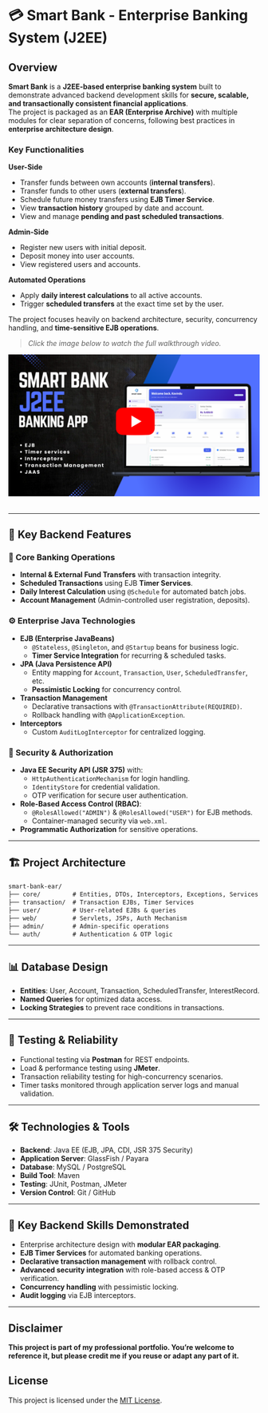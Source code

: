 # 💳 Smart Bank - Enterprise Banking System (J2EE)

## Overview
**Smart Bank** is a **J2EE-based enterprise banking system** built to demonstrate advanced backend development skills for **secure, scalable, and transactionally consistent financial applications**.  
The project is packaged as an **EAR (Enterprise Archive)** with multiple modules for clear separation of concerns, following best practices in **enterprise architecture design**.

### Key Functionalities

**User-Side**
- Transfer funds between own accounts (**internal transfers**).
- Transfer funds to other users (**external transfers**).
- Schedule future money transfers using **EJB Timer Service**.
- View **transaction history** grouped by date and account.
- View and manage **pending and past scheduled transactions**.

**Admin-Side**
- Register new users with initial deposit.
- Deposit money into user accounts.
- View registered users and accounts.

**Automated Operations**
- Apply **daily interest calculations** to all active accounts.
- Trigger **scheduled transfers** at the exact time set by the user.

The project focuses heavily on backend architecture, security, concurrency handling, and **time-sensitive EJB operations**.

> *Click the image below to watch the full walkthrough video.*

[![Auction System Tutorial](img/img1.png)](https://youtu.be/oRse2fLKgzI?si=Sd45Vkean52HwN7g)
</br></br>


---

## 🚀 Key Backend Features
### 🏦 Core Banking Operations
- **Internal & External Fund Transfers** with transaction integrity.
- **Scheduled Transactions** using EJB **Timer Services**.
- **Daily Interest Calculation** using `@Schedule` for automated batch jobs.
- **Account Management** (Admin-controlled user registration, deposits).

### ⚙️ Enterprise Java Technologies
- **EJB (Enterprise JavaBeans)**  
  - `@Stateless`, `@Singleton`, and `@Startup` beans for business logic.
  - **Timer Service Integration** for recurring & scheduled tasks.
- **JPA (Java Persistence API)**  
  - Entity mapping for `Account`, `Transaction`, `User`, `ScheduledTransfer`, etc.
  - **Pessimistic Locking** for concurrency control.
- **Transaction Management**
  - Declarative transactions with `@TransactionAttribute(REQUIRED)`.
  - Rollback handling with `@ApplicationException`.
- **Interceptors**
  - Custom `AuditLogInterceptor` for centralized logging.

### 🔐 Security & Authorization
- **Java EE Security API (JSR 375)** with:
  - `HttpAuthenticationMechanism` for login handling.
  - `IdentityStore` for credential validation.
  - OTP verification for secure user authentication.
- **Role-Based Access Control (RBAC)**:
  - `@RolesAllowed("ADMIN")` & `@RolesAllowed("USER")` for EJB methods.
  - Container-managed security via `web.xml`.
- **Programmatic Authorization** for sensitive operations.

---

## 🏗️ Project Architecture
```
smart-bank-ear/
├── core/         # Entities, DTOs, Interceptors, Exceptions, Services
├── transaction/  # Transaction EJBs, Timer Services
├── user/         # User-related EJBs & queries
├── web/          # Servlets, JSPs, Auth Mechanism
├── admin/        # Admin-specific operations
└── auth/         # Authentication & OTP logic
```

---

## 📊 Database Design
- **Entities**: User, Account, Transaction, ScheduledTransfer, InterestRecord.
- **Named Queries** for optimized data access.
- **Locking Strategies** to prevent race conditions in transactions.

---

## 🧪 Testing & Reliability
- Functional testing via **Postman** for REST endpoints.
- Load & performance testing using **JMeter**.
- Transaction reliability testing for high-concurrency scenarios.
- Timer tasks monitored through application server logs and manual validation.

---

## 🛠️ Technologies & Tools
- **Backend**: Java EE (EJB, JPA, CDI, JSR 375 Security)
- **Application Server**: GlassFish / Payara
- **Database**: MySQL / PostgreSQL
- **Build Tool**: Maven
- **Testing**: JUnit, Postman, JMeter
- **Version Control**: Git / GitHub

---

## 🎯 Key Backend Skills Demonstrated
- Enterprise architecture design with **modular EAR packaging**.
- **EJB Timer Services** for automated banking operations.
- **Declarative transaction management** with rollback control.
- **Advanced security integration** with role-based access & OTP verification.
- **Concurrency handling** with pessimistic locking.
- **Audit logging** via EJB interceptors.

---

## Disclaimer

**This project is part of my professional portfolio. You’re welcome to reference it, but please credit me if you reuse or adapt any part of it.**

## License

This project is licensed under the [MIT License](LICENSE.md).
